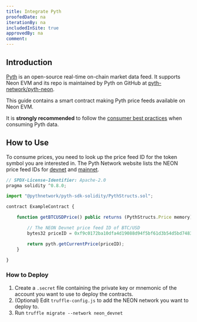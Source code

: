 ```yaml
---
title: Integrate Pyth
proofedDate: na
iterationBy: na
includedInSite: true
approvedBy: na
comment: 
---
```


## Introduction

[Pyth](https://pyth.network/) is an open-source real-time on-chain market data feed. It supports Neon EVM and its repo is maintained by Pyth on GitHub at [pyth-network/pyth-neon](https://github.com/pyth-network/pyth-neon).

This guide contains a smart contract making Pyth price feeds available on Neon EVM.

It is **strongly recommended** to follow the [consumer best practices](https://docs.pyth.network/consumers/best-practices) when consuming Pyth data.

## How to Use

To consume prices, you need to look up the price feed ID for the token symbol you are interested in.
The Pyth Network website lists the NEON price feed IDs for [devnet](https://pyth.network/developers/price-feed-ids/#neon-evm-devnet) and [mainnet](https://pyth.network/developers/price-feed-ids/#neon-evm-mainnet).

```javascript
// SPDX-License-Identifier: Apache-2.0
pragma solidity ^0.8.0;

import "@pythnetwork/pyth-sdk-solidity/PythStructs.sol";

contract ExampleContract {

    function getBTCUSDPrice() public returns (PythStructs.Price memory) {

        // The NEON Devnet price feed ID of BTC/USD
        bytes32 priceID = 0xf9c0172ba10dfa4d19088d94f5bf61d3b54d5bd7483a322a982e1373ee8ea31b;

        return pyth.getCurrentPrice(priceID);
    }

}
```

### How to Deploy

1. Create a `.secret` file containing the private key or mnemonic of the account you want to use to deploy the
   contracts.
2. (Optional) Edit `truffle-config.js` to add the NEON network you want to deploy to.
3. Run `truffle migrate --network neon_devnet`
